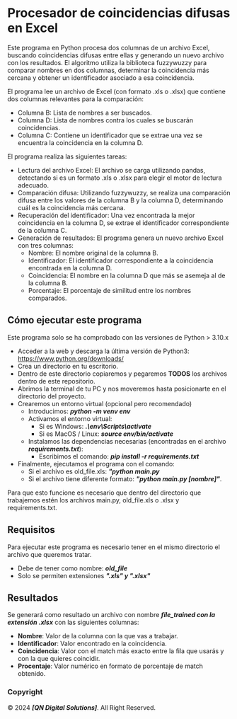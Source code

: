 # Procesador de coincidencias difusas en Excel

Este programa en Python procesa dos columnas de un archivo Excel, buscando coincidencias difusas entre ellas y generando un nuevo archivo con los resultados. El algoritmo utiliza la biblioteca fuzzywuzzy para comparar nombres en dos columnas, determinar la coincidencia más cercana y obtener un identificador asociado a esa coincidencia.

El programa lee un archivo de Excel (con formato .xls o .xlsx) que contiene dos columnas relevantes para la comparación:

- Columna B: Lista de nombres a ser buscados.
- Columna D: Lista de nombres contra los cuales se buscarán coincidencias.
- Columna C: Contiene un identificador que se extrae una vez se encuentra la coincidencia en la columna D.

El programa realiza las siguientes tareas:

- Lectura del archivo Excel: El archivo se carga utilizando pandas, detectando si es un formato .xls o .xlsx para elegir el motor de lectura adecuado.
- Comparación difusa: Utilizando fuzzywuzzy, se realiza una comparación difusa entre los valores de la columna B y la columna D, determinando cuál es la coincidencia más cercana.
- Recuperación del identificador: Una vez encontrada la mejor coincidencia en la columna D, se extrae el identificador correspondiente de la columna C.
- Generación de resultados: El programa genera un nuevo archivo Excel con tres columnas:
  - Nombre: El nombre original de la columna B.
  - Identificador: El identificador correspondiente a la coincidencia encontrada en la columna D.
  - Coincidencia: El nombre en la columna D que más se asemeja al de la columna B.
  - Porcentaje: El porcentaje de similitud entre los nombres comparados.




## Cómo ejecutar este programa

Este programa solo se ha comprobado con las versiones de Python > 3.10.x
- Acceder a la web y descarga la última versión de Python3: https://www.python.org/downloads/
- Crea un directorio en tu escritorio.
- Dentro de este directorio copiaremos y pegaremos ****TODOS**** los archivos dentro de este repositorio.
- Abrimos la terminal de tu PC y nos moveremos hasta posicionarte en el directorio del proyecto.
- Crearemos un entorno virtual (opcional pero recomendado)
  - Introducimos: ***python -m venv env***
  - Activamos el entorno virtual:
    - Si es Windows: ***.\env\Scripts\activate***
    - Si es MacOS / Linux: ***source env/bin/activate***
  - Instalamos las dependencias necesarias (encontradas en el archivo ***requirements.txt***):
    - Escribimos el comando: ***pip install -r requirements.txt***
- Finalmente, ejecutamos el programa con el comando:
  - Si el archivo es old_file.xls: ***"python main.py*** 
  - Si el archivo tiene diferente formato: ***"python main.py [nombre]"***.

Para que esto funcione es necesario que dentro del directorio que trabajemos estén los archivos main.py, old_file.xls o .xlsx y requirements.txt.




## Requisitos

Para ejecutar este programa es necesario tener en el mismo directorio el archivo que queremos tratar.

- Debe de tener como nombre: ***old_file***
- Solo se permiten extensiones ***".xls" y ".xlsx"***





## Resultados

Se generará como resultado un archivo con nombre ***file_trained con la extensión .xlsx*** con las siguientes columnas:

- **Nombre**: Valor de la columna con la que vas a trabajar.
- **Identificador**: Valor encontrado en la coincidencia.
- **Coincidencia**: Valor con el match más exacto entre la fila que usarás y con la que quieres coincidir.
- **Procentaje**: Valor numérico en formato de porcentaje de match obtenido.





### Copyright

© 2024 ***[QN Digital Solutions]***. All Right Reserved.